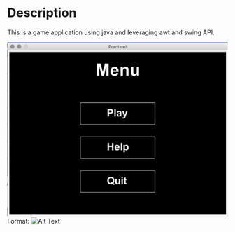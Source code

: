 # Description
This is a game application using java and leveraging awt and swing API.

![Screen Shots](/images/image1.png)
Format: ![Alt Text](url)
